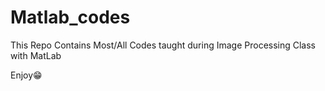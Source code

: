 # Matlab_codes
This Repo Contains Most/All Codes taught during Image Processing Class with MatLab

Enjoy😁
